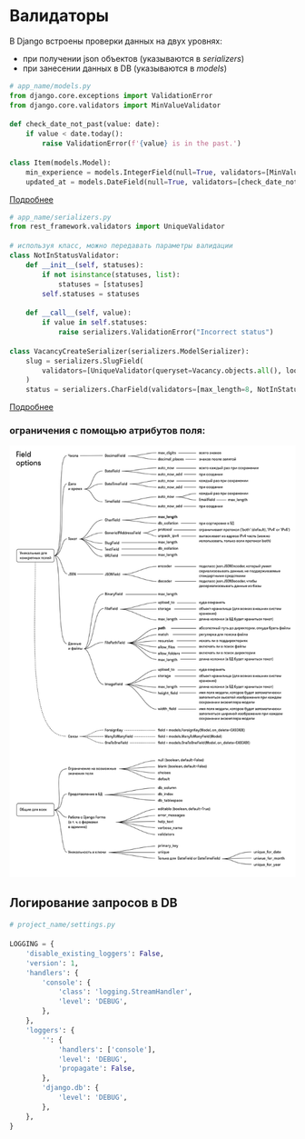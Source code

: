 # Валидаторы

В Django встроены проверки данных на двух уровнях:
* при получении json объектов (указываются в *serializers*)
* при занесении данных в DB (указываются в *models*)

```python
# app_name/models.py
from django.core.exceptions import ValidationError
from django.core.validators import MinValueValidator

def check_date_not_past(value: date):
    if value < date.today():
        raise ValidationError(f'{value} is in the past.')

class Item(models.Model):
    min_experience = models.IntegerField(null=True, validators=[MinValueValidator(0)])
    updated_at = models.DateField(null=True, validators=[check_date_not_past])
```

[Подробнее](https://docs.djangoproject.com/en/4.1/ref/validators/#built-in-validators)

```python
# app_name/serializers.py
from rest_framework.validators import UniqueValidator

# используя класс, можно передавать параметры валидации
class NotInStatusValidator:
    def __init__(self, statuses):
        if not isinstance(statuses, list):
            statuses = [statuses]
        self.statuses = statuses

    def __call__(self, value):
        if value in self.statuses:
            raise serializers.ValidationError("Incorrect status")

class VacancyCreateSerializer(serializers.ModelSerializer):
    slug = serializers.SlugField(
        validators=[UniqueValidator(queryset=Vacancy.objects.all(), lookup='contains')]
    )
    status = serializers.CharField(validators=[max_length=8, NotInStatusValidator('closed')])
```

[Подробнее](https://www.django-rest-framework.org/api-guide/fields/#core-arguments)


### ограничения с помощью атрибутов поля:

<img src="images/fields.png" alt="fields" title="Fields" style="height: 760px;" />


## Логирование запросов в DB

```python
# project_name/settings.py

LOGGING = {
    'disable_existing_loggers': False,
    'version': 1,
    'handlers': {
        'console': {
            'class': 'logging.StreamHandler',
            'level': 'DEBUG',
        },
    },
    'loggers': {
        '': {
            'handlers': ['console'],
            'level': 'DEBUG',
            'propagate': False,
        },
        'django.db': {
            'level': 'DEBUG',
        },
    },
}
```
